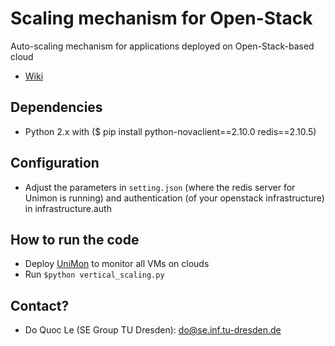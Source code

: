 # Scaling mechanism for Open-Stack
Auto-scaling mechanism for applications deployed on Open-Stack-based cloud
* [Wiki](https://github.com/leads-project/auto-scale/wiki)

## Dependencies ###
* Python 2.x with ($ pip install python-novaclient==2.10.0 redis==2.10.5)

## Configuration ###
* Adjust the parameters in `setting.json` (where the redis server for Unimon is running) and authentication (of your openstack infrastructure) in infrastructure.auth

## How to run the code ###
* Deploy [UniMon](https://github.com/leads-project/unimon) to monitor all VMs on clouds
* Run `$python vertical_scaling.py`

## Contact? ###
* Do Quoc Le (SE Group TU Dresden): do@se.inf.tu-dresden.de 


